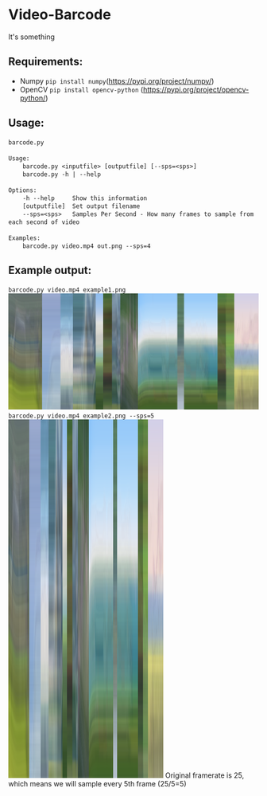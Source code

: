 # Video-Barcode
It's something

## Requirements:
- Numpy `pip install numpy`(https://pypi.org/project/numpy/)
- OpenCV `pip install opencv-python` (https://pypi.org/project/opencv-python/)

## Usage:
```
barcode.py

Usage:
    barcode.py <inputfile> [outputfile] [--sps=<sps>]
    barcode.py -h | --help

Options:
    -h --help     Show this information
    [outputfile]  Set output filename
    --sps=<sps>   Samples Per Second - How many frames to sample from each second of video

Examples:
    barcode.py video.mp4 out.png --sps=4
```

## Example output:
`barcode.py video.mp4 example1.png`
![It's something](https://github.com/Brakebusk/Video-Barcode/blob/master/example1.png)
`barcode.py video.mp4 example2.png --sps=5`
![It's something](https://github.com/Brakebusk/Video-Barcode/blob/master/example2.png)
Original framerate is 25, which means we will sample every 5th frame (25/5=5)
